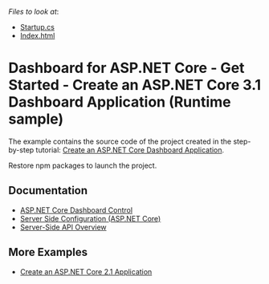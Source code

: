<!-- default file list -->
*Files to look at*:

* [Startup.cs](./CS/WebDashboardAspNetCore3/Startup.cs)
* [Index.html](./CS/WebDashboardAspNetCore3/Views/Home/Index.cshtml)
<!-- default file list end -->

# Dashboard for ASP.NET Core - Get Started - Create an ASP.NET Core 3.1 Dashboard Application (Runtime sample)

The example contains the source code of the project created in the step-by-step tutorial: [Create an ASP.NET Core Dashboard Application](https://docs.devexpress.com/Dashboard/119284/get-started/build-web-dashboard-applications/create-an-aspnet-core-dashboard-application).

Restore npm packages to launch the project.

## Documentation

- [ASP.NET Core Dashboard Control](https://docs.devexpress.com/Dashboard/115163/web-dashboard/aspnet-core-dashboard-control)
- [Server Side Configuration (ASP.NET Core)](https://docs.devexpress.com/Dashboard/119500/web-dashboard/dashboard-backend/server-side-configuration-aspnet-core)
- [Server-Side API Overview](https://docs.devexpress.com/Dashboard/400362/web-dashboard/aspnet-core-dashboard-control/server-side-api-overview)

## More Examples

- [Create an ASP.NET Core 2.1 Application](https://github.com/DevExpress-Examples/getting-started-create-an-aspnet-core-dashboard-designer-runtime-sample-t569834)
